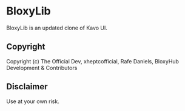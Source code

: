 # BloxyLib
BloxyLib is an updated clone of Kavo UI.

## Copyright
Copyright (c) The Official Dev, xheptcofficial, Rafe Daniels, BloxyHub Development & Contributors

## Disclaimer
Use at your own risk.
